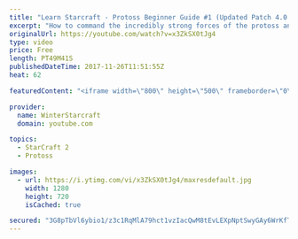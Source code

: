 ```yaml
---
title: "Learn Starcraft - Protoss Beginner Guide #1 (Updated Patch 4.0 FREE TO PLAY)"
excerpt: "How to command the incredibly strong forces of the protoss and cover weaknesses against the other inferior races. Updated for patch 4.0! This guide is not intended for COMPLETELY new players, but those who have played several games/campaign missions and grasp the very basics."
originalUrl: https://youtube.com/watch?v=x3ZkSX0tJg4
type: video
price: Free
length: PT49M41S
publishedDateTime: 2017-11-26T11:51:55Z
heat: 62

featuredContent: "<iframe width=\"800\" height=\"500\" frameborder=\"0\" src=\"https://www.youtube.com/embed/x3ZkSX0tJg4\" allow=\"accelerometer; autoplay; encrypted-media; gyroscope; picture-in-picture\" allowfullscreen></iframe>"

provider:
  name: WinterStarcraft
  domain: youtube.com

topics:
  - StarCraft 2
  - Protoss

images:
  - url: https://i.ytimg.com/vi/x3ZkSX0tJg4/maxresdefault.jpg
    width: 1280
    height: 720
    isCached: true

secured: "3G8pTbVl6ybio1/z3c1RqMlA79hct1vzIacQwM8tEvLEXpNptSwyGAy6WrKfTCB9Rc1dmlgZnM05nmuAJKV3l/jf3XgPG9JBKjZvMTl77VAE508iQvec675lIV3MROk9IkrYBTq+LKy63BAg1F75Cvx4RVF6e6ZbNn2G63FE4bQV1aYyJHrmVNZm9wZJC/MH6EgUXCq/mn6u5LJ93z3Hz2yRl7MQgCwR112URHH/Q2UvYmh7ml+W3iMzVnv+udpekpW+RNr9488VAVdPEyXMskGdM9zWedmP0WR8bnRfG839EIgxS6ykZf2PHNAVahAm5mvWp0xAtYI/xthabawSKy5Uwzj62qUbSwxOJ/urYb7i+YyverCwPIuL2tXHZawv107tsHizdXi7WwUGd+piYTdIVnunVE5lUM6FyrIim1wFNXKFH3sA/nb3ooGT+5Bj;gr9nGI9GqVHtVoCZT+DYIQ=="
---
```


